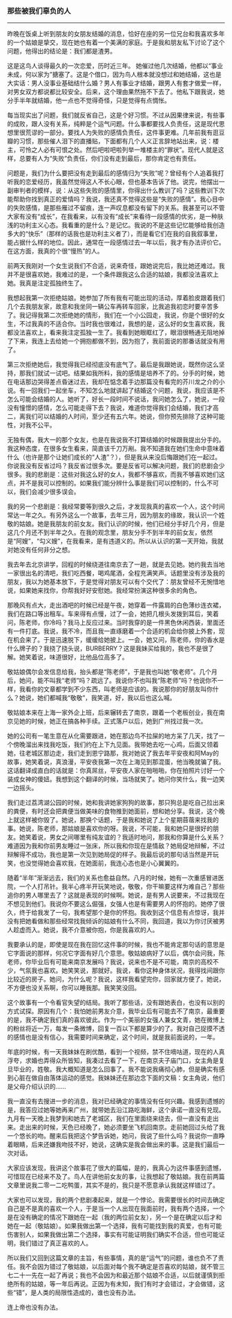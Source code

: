 <h3>那些被我们辜负的人</h3><hr>
昨晚在饭桌上听到朋友的女朋友结婚的消息，恰好在座的另一位兄台和我喜欢多年的一个姑娘是挚交，现在她也有着一个美满的家庭。于是我和朋友私下讨论了这个问题，他得出的结论是：我们都是渣男。
 
这是这鸟人谈得最久的一次恋爱，历时近三年。 她催过他几次结婚，他都以“事业未成，何以家为”搪塞了。这是个借口，因为鸟人根本就没想过和她结婚，这也是大实话：男人没事业基础结什么婚？男人有事业才结婚，跟男人有套才做爱一样，对男女双方都说都比较安全。后来，这个理由果然拖不下去了。他私下跟我说，她分手半年就结婚，他一点也不觉得奇怪，只是觉得有点惆怅。
 
每当现实出了问题，我们就反省自己，这是个好习惯。不过从因果律来说，有些事的成败，跟人没有关系，纯粹是个运气问题。什么事都要找人负责任，这是现代思想里很荒谬的一部分。要找人为失败的感情负责任，这件事更难。几年前我有逛豆瓣的习惯，那些催人泪下的直播贴，下面都有几个人义正言辞地站出来，说：楼主，可怜之人必有可恨之处。然后吧啦吧啦列举一堆楼主的“罪状”。现代人就是这样，总要有人为“失败”负责任，你们没有走到最后，那你肯定也有责任。
 
问题是，我们为什么要把没有走到最后的感情归为“失败”呢？曾经有个人追着我打听我的恋爱经历，我虽然觉得这人不长心眼，但也基本告诉了他。说完，他摆出一副审判者的模样，说：从这些失败的感情里，你得出什么教训了吗？这些教训下次能帮助你找到真正的爱情吗？我说，我还真不觉得这些是“失败的感情”。我心目中的失败感情，是那些雁过不留痕，连一声叹息都没有留下的关系。我甚至可以不管大家有没有“成长”，在我看来，以有没有“成长”来看待一段感情的优劣，是一种肤浅的功利主义心态。我看重的是什么？是记忆。我说的不是这些记忆能够给我创造多大的“快乐”（那样的话我也是功利主义者了），而是看它们在我的自我叙事里，能占据什么样的地位。因此，通常在一段感情过去一年以后，我才有办法评价它。在这方面，我真的个很“慢热”的人。
 
前两天我刚对一个女生说我们不合适，说来奇怪，跟她说完后，我比她还难过。我并不是很喜欢她，我难过的是，一个条件跟我这么合适的姑娘，我都没法喜欢上她。我真是注定孤独终生了。
 
我想起我第一次拒绝姑娘。她参加了所有我有可能出现的活动，厚着脸皮跟着我们几个去我朋友家，故意和我坐同一辆公车再转车回家，比我追我初恋时要辛苦多了。我记得我第二次拒绝她的情形，我们在一个小公园走，我说，你是个很好的女生，不过我真的不适合你。当时我也很难过，我想的是，这么好的女生喜欢我，我都没法喜欢上，看来我注定孤独一生了。我看到她眼眶红了，眼泪很畅通无阻地掉了下来，我连上去给她一个拥抱都做不到，因为抱了，我前面说的那番话就没有用了。
 
第三次拒绝她后，我觉得我已经彻底没有底气了。最后是我跟她说，既然你这么坚持，那我们就试一试吧。结果如我所料，我的感情是培养不了的。分手的时候，她在电话那边哭得差点昏迷过去，我却在惦念着手边那篇没有看完的芥川龙之介的小说。有一回我们一起坐车，不知怎么地就讲起了结婚这个问题，我说，我应该是不怎么可能会结婚的人。她听了，好长一段时间不说话，我问她怎么了，她说，一段没有憧憬的感情，怎么可能走得下去？我说，难道你觉得我们会结婚，我们才高二，离我们可以结婚的人时间，至少还有五六年。她说，但你预先排除了这种可能性，对我不公平。
 
无独有偶，我大一的那个女友，也是在我说我不打算结婚的时候跟我提出分手的。我这种态度，在很多女生看来，简直该千刀万剐。我不知道我在她们生命中意味着什么（也许是那个让她们成长的“人渣”？），但是我从来没后悔跟她们在一起过。你说我没有反省过吗？我反省过很多次。要是反省可以解决问题，我们的悲剧会少很多。我的悲剧是：这些对我这么好的女人，我都不够喜欢，而我不够喜欢她们这点，并不是我可以控制的。如果我们能分辨什么事是我们可以控制的，什么不可以，我们会减少很多误会。
 
我的另一个悲剧是：我经常要等到很久之后，才发现我真的喜欢一个人，这个时间常达一年之久。有另外这么一个故事，去年三月，因为朋友的缘故，我认识一个姓敬的姑娘。她是我朋友的前女友。我们认识的时候，他们已经分手好几个月，但是这几个月还不到半年之久。在我的观念里，朋友分手不到半年的前女友，依然是“阿嫂”，“勾义嫂”，在我看来，是有违道义的。所以从认识的第一天开始，我就对她没有任何非分之想。
 
我去年去北京讲学，回程的时候绕道往南京去了一趟，就是去见她。她约我去当地一家很出名的清吧，我们吃西餐，喝鸡尾酒，全程充满笑声。话题里没有涉及我的朋友，我以为她基本放下，于是觉得对朋友可以有个交代了：朋友曾经不无惋惜地说，如果她来找你，你帮我好好安慰她。我经常扮演这种很多余的角色。
 
那晚风有点大，走出酒吧的时候已经是午夜，她穿着一件露肩的白色薄纱连衣裙，我们在路口等出租车。车来得有点慢，过了一会，她把几根头发拨到耳后，笑着问，陈老师，你冷吗？我马上反应过来。当时我穿的是一件黑色休闲西装，里面还有一件打底。我说，我不冷，而且我一直琢磨着一个合适的机会给你披上外套，现在机会来了。于是迅速脱下，缓缓给她披上。一会，她又问，陈老师，你的香水是什么牌子的？我挠了挠头说，BURBERRY？这是我妹买给我的，我也不是很了解。她笑着说，味道很好，比他品位高多了。
 
敬姑娘偶尔会发信息给我，抬头都是“陈老师”，于是我也叫她“敬老师”。几个月后，她问，能不叫我“老师”吗？疏远了。我说你不也叫我“陈老师”吗？他说你不一样，我看你的文章都学到不少东西，叫老师是应该的。我说那你的好朋友叫你什么？她说，她们都喊我“敬敬”，我笑道，好，我以后也这么喊。
 
敬姑娘本来在上海一家外企上班，后来辗转去了南京，跟着一个老板创业，我在南京见她的时候，她正在搞各种手续。正式落户以后，她到广州找过我一次。
 
她的公司有一笔生意在从化需要跟进，她在那边鸟不拉屎的地方呆了几天，找了一个傍晚溜出来找我吃饭，我们约在上下九见面。我带她去吃一心鸡，后面又领着她，往老城区那边走，我们走到恩宁路那，我对她说了我去年平安夜和阿May的故事，她笑着说，真浪漫，平安夜我第一次在上海见到那混蛋，他当晚就骗了我。这话翻译成直白的话就是：你真屌丝，平安夜人家在啪啪啪，你在拍照片讨好一个装成女神的傻妞。我想到这个翻译的时候，当场就笑了。她问你笑什么，我一边笑一边摇头。
 
我们走过荔湾湖公园的时候，她和我讲她家狗狗的故事，那只狗总是吃自己拉出来的粪便，有时还会把粪便当做美味的食物推到她面前，想和她分享。我说，这个晚上就这样被你毁了。她说，那换个话题，于是我和她说了上个星期苜蓿来找我的事。她说，陈老师，那姑娘是喜欢你的呀。我说，不可能，我和她只是很好的朋友。她笑着说，男女之间哪里有纯友谊的？我适时地问，那我和你算是什么关系？难道因为我和你前男友睡过一张床，所以我和你现在是情敌？她局促地辩解，不过辩解得不成功，我也是第一次见到她局促的样子。我最后说的那句话当然是开玩笑，也没觉得她会喜欢我，在她面前，我连心态也是小心翼翼的。
 
随着“半年”渐渐远去，我们的关系也愈益自然。八月的时候，她有一次重感冒进医院，一个人打吊针。我半心疼半开玩笑地说，敬敬，你干嘛要这样为难自己？那些追你的男人哪里去了？这就是表现的时候啊。她说，是有男人说要来，不过我现在不想见到他们。我说你不要这么倔强，女强人也是有需要男人的怀抱的。她停了很久，终于给我发了一句，我希望那个是你的怀抱。我收到这个信息有点惊讶，我并没有把她看做和那些经常找我倾诉的姑娘有什么不同，我回道，我以为你讨厌被男人趁虚而入。她说，我不介意被你抱，你是我喜欢的人。
 
我要承认的是，即使是现在我在回忆这件事的时候，我也不能肯定那句话的意思是它字面说的那样，何况它字面有好几个意思。敬姑娘病好了以后，偶尔会问我，陈老师，你毕业后有可能来南京发展吗？我说，说来也不是不可能，南京的高校不少，气氛我也喜欢。她笑笑说，那就好。我说，看你这种身体状况，我得找间跟你比较近的房子。她问，为什么呢？我说，这样我看望完你，回家就方便了。她说，不方便也没关系啊，你可以睡我那。我笑笑没回。
 
这个故事有一个令看官失望的结局。我听了那些话，没有跟她表白，也没有以别的方式试探。原因有几个：我怕她前男友介意，我毕业后有可能去不了南京，最重要的是，我不确定我们真的喜欢彼此。作为一个美丽的女强人兼女文青，她在微博上的粉丝将近一万，每发一条微博，回复一百以下都是算少的了。我对自己捉摸不透的感情也是没有信心，我需要时间来确定，这个时间，就是我前面说的，一年。
 
年底的时候，有一天我妹妹在刷优酷，看到一个视频，禁不住嘀咕道，现在的人真浮夸，求婚也弄得众所皆知，我凑过去看了一下，在南京夫子庙门口，女主角是复旦毕业的，姓敬。我大概知道是怎么回事了。我不能说我痛彻心肺，但是确实有感到心脏在做自由落体运动的感觉。我妹妹还在那边念下面的文稿：女主角说，他们是父母介绍认识的……
 
我一直没有去搜进一步的消息，我对已经确定的事情没有任何兴趣。我感到遗憾的是，我答应过她等她再来广州，就带她去沿江路吃海鲜，这个承诺一直没有兑现。九月有一天晚上我梦到和她去了老城区，我们在里面绕来绕去，但一直没有走出来。走出来的时候，天色已经晚了，她必须要坐飞机回南京。走前她回过头给了我一个悠长的吻。醒来后我把这个梦告诉她，她问，我说了些什么吗？我说你一直睁着眼睛，后来还嫌我吻技不好，她说，这确实是我会做出来的事。这是我们最后一次对话。
 
大家应该发现，我讲这个故事花了很大的篇幅，是的，我真心为这件事感到遗憾，可惜现在已经来不及了。鸟人在讲他前女友的事，让我想起了敬姑娘。我在前两篇文章里说我二零一二吃鸭蛋，其实不是的，我只是不愿意承认我就这样错过了。
 
大家也可以发现，我的两个悲剧凑起来，就是一个悖论。我需要很长的时间去确定自己是不是真的喜欢一个人，于是当一个人出现在我面前时，我有两个选择，一个是在没有确定的情况下跟她在一起（我的两位前女友），另一个是在确定以后才和她在一起（敬姑娘）。如果我做出第一个选择，我有可能找到我的真爱，也有可能伤害别人，如果我做出第二个选择，事实有可能证明我们确实不合适，但也可能证明，我们错过了真正喜欢的人。
 
所以我们又回到这篇文章的主旨，有些事情，真的是“运气”的问题，谁也负不了责任。我不会因为错过了敬姑娘，以后面对每个我不确定是否喜欢的姑娘，就不管三七二十一先在一起了再说；我也不会因为和最近那个姑娘不合适，以后就谨慎到拒绝所有的姑娘，等一年后再说。正因为有未知，我们有时才会错过，才会做错，这些“错”，是人类的局限性造成的，谁也没有办法。
 
连上帝也没有办法。
